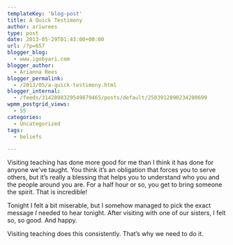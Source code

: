 ```yaml
---
templateKey: 'blog-post'
title: A Quick Testimony
author: ariwrees
type: post
date: 2013-05-29T01:43:00+00:00
url: /?p=657
blogger_blog:
  - www.igobyari.com
blogger_author:
  - Arianna Rees
blogger_permalink:
  - /2013/05/a-quick-testimony.html
blogger_internal:
  - /feeds/3142898329549879465/posts/default/2503912890234280699
wpmm_postgrid_views:
  - 55
categories:
  - Uncategorized
tags:
  - beliefs

---
```

<div dir="ltr" style="text-align: left;">
  Visiting teaching has done more good for me than I think it has done for anyone we&#8217;ve taught. You think it&#8217;s an obligation that forces you to serve others, but it&#8217;s really a blessing that helps you to understand who you and the people around you are. For a half hour or so, you get to bring someone the spirit. That is incredible! </p> 
  
  <p>
    Tonight I felt a bit miserable, but I somehow managed to pick the exact message <i>I</i> needed to hear tonight. After visiting with one of our sisters, I felt so, so good. And happy.
  </p>
  
  <p>
    Visiting teaching does this consistently. That&#8217;s why we need to do it.&nbsp;
  </p>
</div>